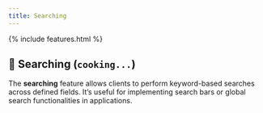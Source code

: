 ```yaml
---
title: Searching
---
```


{% include features.html %}

## 🔎 Searching (`cooking...`)

The **searching** feature allows clients to perform keyword-based searches across defined fields. It’s useful for implementing search bars or global search functionalities in applications.
